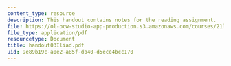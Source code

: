 ```yaml
---
content_type: resource
description: This handout contains notes for the reading assignment.
file: https://ol-ocw-studio-app-production.s3.amazonaws.com/courses/21l-012-forms-of-western-narrative-spring-2004/9e89b19ca0e2a85fdb40d5ece4bcc170_handout03Iliad.pdf
file_type: application/pdf
resourcetype: Document
title: handout03Iliad.pdf
uid: 9e89b19c-a0e2-a85f-db40-d5ece4bcc170
---
```

